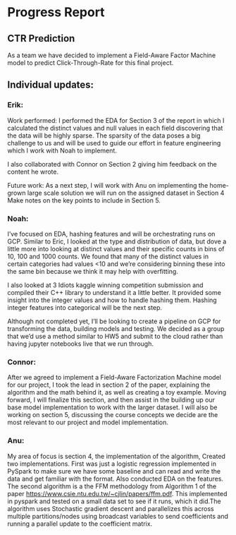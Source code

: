 # Progress Report
## CTR Prediction

As a team we have decided to implement a Field-Aware Factor Machine model to predict Click-Through-Rate for this final project.

## Individual updates:

### Erik:

Work performed:
I performed the EDA for Section 3 of the report in which I calculated the distinct values and null values in each field 
discovering that the data will be highly sparse. The sparsity of the data poses a big challenge to us and will be used to 
guide our effort in feature engineering which I work with Noah to implement.

I also collaborated with Connor on Section 2 giving him feedback on the content he wrote.

Future work:
As a next step, I will work with Anu on implementing the home-grown large scale solution we will run on the assigned 
dataset in Section 4 
Make notes on the key points to include in Section 5.

### Noah:
I’ve focused on EDA, hashing features and will be orchestrating runs on GCP. Similar to Eric, I looked at the type and 
distribution of data, but dove a little more into looking at distinct values and their specific counts in bins of 10, 
100 and 1000 counts. We found that many of the distinct values in certain categories had values <10 and we’re considering 
binning these into the same bin because we think it may help with overfitting.

I also looked at 3 Idiots kaggle winning competition submission and compiled their C++ library to understand it a little 
better. It provided some insight into the integer values and how to handle hashing them. Hashing integer features into
categorical will be the next step.

Although not completed yet, I’ll be looking to create a pipeline on GCP for transforming the data, building models and 
testing. We decided as a group that we’d use a method similar to HW5 and submit to the cloud rather than having jupyter 
notebooks live that we run through.

### Connor:
After we agreed to implement a Field-Aware Factorization Machine model for our project, I took the lead in section 2 of 
the paper, explaining the algorithm and the math behind it, as well as creating a toy example. Moving forward, I will 
finalize this section, and then assist in the building up our base model implementation to work with the larger dataset. 
I will also be working on section 5, discussing the course concepts we decide are the most relevant to our project and 
model implementation.

### Anu:

My area of focus is section 4, the implementation of the algorithm, Created two implementations. First was just a 
logistic regression implemented in PySpark to make sure we have some baseline and can read and write the data and get 
familiar with the format. Also conducted EDA on the features. The second algorithm is a the FFM methodology from 
Algorithm 1 of the paper https://www.csie.ntu.edu.tw/~cjlin/papers/ffm.pdf. This implemented in pyspark and tested on a 
small data set to see if it runs, which it did.The algorithm uses Stochastic gradient descent and parallelizes this across 
multiple partitions/nodes using broadcast variables to send coefficients and running a parallel update to the coefficient 
matrix. 
